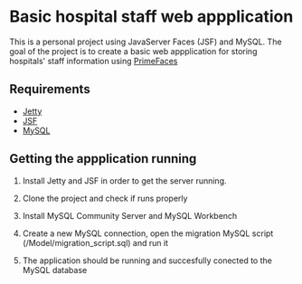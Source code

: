 # Basic hospital staff web appplication
This is a personal project using JavaServer Faces (JSF) and MySQL. The goal of the project is to create a basic web appplication for storing hospitals' staff information using [PrimeFaces](www.primefaces.org)

## Requirements
- [Jetty](www.eclipse.org/jetty)
- [JSF](www.javaserverfaces.org)
- [MySQL](www.mysql.com)

## Getting the appplication running

1. Install Jetty and JSF in order to get the server running.

2. Clone the project and check if runs properly

3. Install MySQL Community Server and MySQL Workbench

4. Create a new MySQL connection, open the migration MySQL script (/Model/migration_script.sql) and run it

5. The application should be running and succesfully conected to the MySQL database
